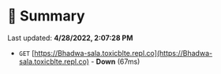 # 📖 Summary
Last updated: **4/28/2022, 2:07:28 PM**

- `GET` [https://Bhadwa-sala.toxicblte.repl.co](https://Bhadwa-sala.toxicblte.repl.co) - **Down** (67ms)
